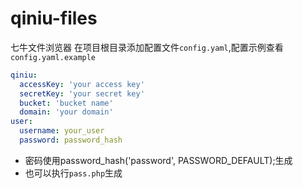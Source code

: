# qiniu-files
七牛文件浏览器
在项目根目录添加配置文件`config.yaml`,配置示例查看`config.yaml.example`
```yaml
qiniu:
  accessKey: 'your access key'
  secretKey: 'your secret key'
  bucket: 'bucket name'
  domain: 'your domain'
user:
  username: your_user
  password: password_hash
```
* 密码使用password_hash('password', PASSWORD_DEFAULT);生成
* 也可以执行`pass.php`生成



